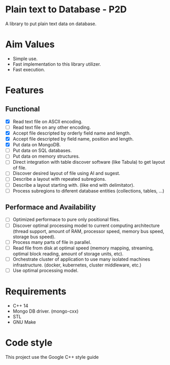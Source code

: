 # Plain text to Database - P2D
A library to put plain text data on database.

# Aim Values

* Simple use.
* Fast implementation to this library utilizer.
* Fast execution.

# Features

## Functional

- [X] Read text file on ASCII encoding.
- [ ] Read text file on any other encoding.
- [X] Accept file descripted by orderly field name and length.
- [X] Accept file descripted by field name, position and length.
- [X] Put data on MongoDB.
- [ ] Put data on SQL databases.
- [ ] Put data on memory structures.
- [ ] Direct integration with table discover software (like Tabula) to get layout of file.
- [ ] Discover desired layout of file using AI and sugest.
- [ ] Describe a layout with repeated subregions.
- [ ] Describe a layout starting with. (like end with delimitator).
- [ ] Process subregions to diferent database entities (collections, tables, ...)

## Performace and Availability

- [ ] Optimized performace to pure only positional files.
- [ ] Discover optimal processing model to current computing architecture (thread support, amount of RAM, processor speed, memory bus speed, storage bus speed).
- [ ] Process many parts of file in parallel.
- [ ] Read file from disk at optimal speed (memory mapping, streaming, optimal block reading, amount of storage units, etc).
- [ ] Orchestrate cluster of application to use many isolated machines infrastructure. (docker, kubernetes, cluster middleware, etc.)
- [ ] Use optimal processing model.

# Requirements

* C++ 14
* Mongo DB driver. (mongo-cxx)
* STL
* GNU Make

# Code style

This project use the Google C++ style guide
